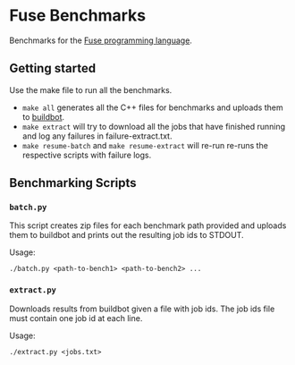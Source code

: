 # Fuse Benchmarks

Benchmarks for the [Fuse programming language](https://github.com/cucapra/seashell).

## Getting started

Use the make file to run all the benchmarks.

- `make all` generates all the C++ files for benchmarks and uploads them to
  [buildbot](http://gorgonzola.cs.cornell.edu:8000/).
- `make extract` will try to download all the jobs that have finished running
  and log any failures in failure-extract.txt.
- `make resume-batch` and `make resume-extract` will re-run
  re-runs the respective scripts with failure logs.

## Benchmarking Scripts

### `batch.py`

This script creates zip files for each benchmark path provided and uploads them
to buildbot and prints out the resulting job ids to STDOUT.

Usage:
```
./batch.py <path-to-bench1> <path-to-bench2> ...
```

### `extract.py`

Downloads results from buildbot given a file with job ids. The job ids file
must contain one job id at each line.

Usage:
```
./extract.py <jobs.txt>
```
